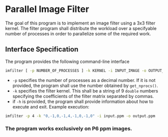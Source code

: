 # Parallel Image Filter
The goal of this program is to implement an image filter using a 3x3 filter kernel. The filter program shall 
distribute the workload over a specifyable number of processes in order to parallelize some of the required work.
## Interface Specification
The program provides the following command-line interface
```sh
imfilter [ -p NUMBER_OF_PROCESSES ] -k KERNEL -i INPUT_IMAGE -o OUTPUT_IMAGE [-h]
```
* `-p` specifies the number of processes as a decimal number. If it is not provided, the program shall use the number obtained by `get_nprocs()`.
* `-k` specifies the filter kernel. This shall be a string of 9 `double` numbers specifying the coefficients of the filter matrix separated by commas.
* if `-h` is provided, the program shall provide information about how to execute and exit.
Example execution:
```sh
imfilter -p 4 -k "0,-1,0,-1,4,-1,0,-1,0" -i input.ppm -o output.ppm
```
### The program works exclusively on P6 ppm images.
